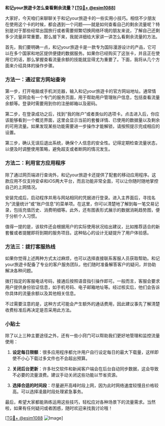 **和记your旅遊卡怎么查看剩余流量？[[TG💪+ @esim1088](https://t.me/s/esim1088)]**

大家好，今天咱们来聊聊关于和记your旅遊卡的一些实用小技巧。相信不少朋友在使用这个卡的时候，都会遇到一个问题——就是如何查看自己的剩余流量呢？特别是对于那些经常出国旅行或者需要频繁切换网络环境的朋友来说，了解自己还剩多少流量非常重要。那么接下来，我就详细给大家讲一讲怎么看剩余流量的方法。

首先，我们要明确一点，和记your旅遊卡是一款专为国际漫游设计的产品，它可以在多个国家和地区提供便捷的数据服务。如果你已经购买了这张卡，并且正在使用它的话，那么掌握查看流量余额的技能就显得尤为重要了。下面，我将从几个方面来介绍具体的操作步骤。

### 方法一：通过官方网站查询

第一步，打开电脑或手机浏览器，输入和记your旅遊卡的官方网站地址。通常情况下，官网会有一个专门的服务页面，用于帮助用户管理账户信息，包括查看流量余额等。登录时需要用到你的注册邮箱以及密码。

第二步，在登录成功之后，找到“我的账户”或者类似的选项卡。点击进入后，你应该能够看到一个概览界面，这里会显示当前的套餐详情、已使用的数据量以及剩余的可用流量。如果发现某些功能需要进一步操作才能解锁，请按照提示完成相应的设置。

第三步，确认无误后退出系统，确保个人信息的安全性。记得定期检查流量状态，以便及时调整使用策略，避免超支或者断网的情况发生。

### 方法二：利用官方应用程序

除了通过网页端进行查询外，和记your旅遊卡还提供了配套的移动应用程序。这款应用不仅支持安卓和iOS两大平台，而且功能非常全面，可以让你随时随地掌控自己的上网情况。

安装完成后，启动程序并用与网站相同的凭据进行登录。进入主界面后，寻找名为“流量统计”或“账户信息”的菜单项。在这里，你可以清楚地了解到每一笔交易记录，包括充值历史、消费明细等。此外，还有图表形式展示的数据消耗趋势图，便于分析个人习惯。

值得一提的是，该软件还会根据用户的实际使用状况给出建议，比如推荐适合的新套餐或者提醒即将到期的服务项目。这种贴心的设计无疑提升了用户体验感。

### 方法三：拨打客服热线

如果你觉得上述两种方式太过麻烦，也可以选择直接联系客服人员获取帮助。和记your旅遊卡配备了专业的客户服务团队，他们随时准备解答客户的疑问，并协助解决各种问题。

拨打指定的客服电话号码，接通后按照语音指引操作即可。一般而言，客服会要求用户提供身份验证信息，如手机号码、电子邮箱地址等。经过核实后，他们会告诉你具体的流量余额以及其他相关信息。

不过需要注意的是，这种方式可能会产生额外的通话费用，因此建议事先了解清楚收费标准后再决定是否采用此方法。

### 小贴士

除了以上三种主要途径之外，还有一些小窍门可以帮助我们更好地管理和监控流量使用：

1. **设定每日限额**：很多应用程序都允许用户自行设定每日的最大下载量，这样即使不小心下载过多文件也不会超出预算。
   
2. **关闭后台更新**：许多社交软件和新闻客户端会在后台自动同步数据，这会导致不必要的流量浪费。建议手动关闭这些功能以节省资源。

3. **选择合适的时间段**：尽量避开高峰时段上网，因为此时网络速度较慢且价格较高。可以选择凌晨时段处理紧急事务。

最后，希望大家都能熟练运用这些技巧，轻松应对各种场景下的流量需求。当然啦，如果有任何疑问或者困惑，随时欢迎来找我讨论哦！

[[TG💪+ @esim1088](https://t.me/s/esim1088) ![Image](https://i.postimg.cc/4NQfJmqS/Snipaste-2025-05-13-00-14-12.png)]